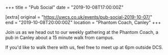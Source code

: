 +++
title = "Pub Social"
date = "2019-10-08T17:00:00Z"

[extra]
original = "https://uwcs.co.uk/events/pub-social-2019-10-07/"    
end = "2019-10-08T20:00:00Z"
location = "Phantom Coach, Canley"
+++

Join us as we head out to our weekly gathering at the Phantom Coach, a pub in Canley about a 15 minute walk from campus.

If you'd like to walk there with us, feel free to meet up at 6pm outside DCS.


